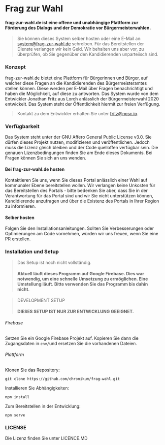 # Frag zur Wahl

#### frag-zur-wahl.de ist eine offene und unabhängige Plattform zur Förderung des Dialogs und der Demokratie vor Bürgermeisterwahlen.

> Sie können dieses System selber hosten oder eine E-Mail an system@frag-zur-wahl.de schreiben. Für das Bereitstellen der Dienste verlangen wir kein Geld. Wir behalten uns aber vor, zu überprüfen, ob Sie gegenüber den Kandidierenden unparteiisch sind.

### Konzept

frag-zur-wahl.de bietet eine Plattform für Bürgerinnen und Bürger, auf welcher diese Fragen an die Kandidierenden des Bürgermeisteramtes stellen können. Diese werden per E-Mail über Fragen benachrichtigt und haben die Möglichkeit, auf diese zu antworten. Das System wurde von dem Entwickler Jonathan Fritz aus Lorch anlässlich der Bürgermeisterwahl 2020 entwickelt.
Das System steht der Öffentlichkeit hiermit zur freien Verfügung.
> Kontakt zu dem Entwickler erhalten Sie unter fritz@nosc.io.

### Verfügbarkeit

Das System steht unter der GNU Affero General Public License v3.0.
Sie dürfen dieses Projekt nutzen, modifizieren und veröffentlichen. Jedoch muss die Lizenz gleich bleiben und der Code quelloffen verfügbar sein. Die genauen Lizenzbedingungen finden Sie am Ende dieses Dokuments. Bei Fragen können Sie sich an uns wenden.

#### Bei frag-zur-wahl.de hosten

Kontaktieren Sie uns, wenn Sie dieses Portal anlässlich einer Wahl auf kommunaler Ebene bereitstellen wollen. Wir verlangen keine Unkosten für das Bereitstellen des Portals - bitte bedenken Sie aber, dass Sie in der Verantwortung für das Portal sind und wir Sie nicht unterstützen können, Kandidierende anzufragen und über die Existenz des Portals in Ihrer Region zu informieren.

#### Selber hosten

Folgen Sie den Installationsanleitungen. Sollten Sie Verbesserungen oder Optimierungen am Code vornehmen, würden wir uns freuen, wenn Sie eine PR erstellen.

### Installation und Setup

> Das Setup ist noch nicht vollständig.
> #### Aktuell läuft dieses Programm auf Google Firebase. Dies war notwendig, um eine schnelle Umsetzung zu ermöglichen. Eine Umstellung läuft. Bitte verwenden Sie das Programm bis dahin nicht.

>DEVELOPMENT SETUP
> #### DIESES SETUP IST NUR ZUR ENTWICKLUNG GEEIGNET.

###### Firebase
Setzen Sie ein Google Firebase Projekt auf.
Kopieren Sie dann die Zugangsdaten in `env/`und ersetzen Sie die vorhandenen Dateien.

###### Plattform
Klonen Sie das Repository:

`git clone https://github.com/chronikum/frag-wahl.git`

Installieren Sie Abhängigkeiten:

`npm install`

Zum Bereitstellen in der Entwicklung:

`npm serve`

### LICENSE

Die Lizenz finden Sie unter LICENCE.MD
